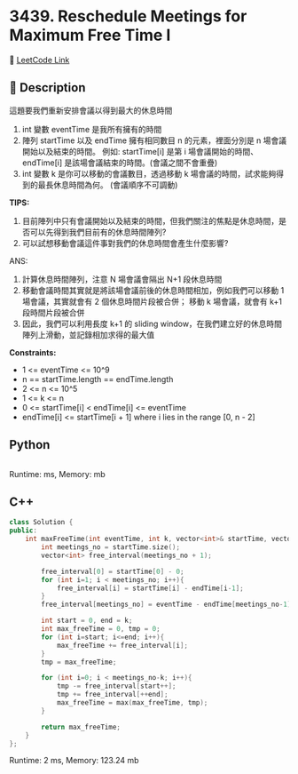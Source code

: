 # 3439. Reschedule Meetings for Maximum Free Time I

🔗 [LeetCode Link](https://leetcode.com/problems/reschedule-meetings-for-maximum-free-time-i/description/)

## :beginner: Description

這題要我們重新安排會議以得到最大的休息時間

1. int 變數 eventTime 是我所有擁有的時間
2. 陣列 startTime 以及 endTime 擁有相同數目 n 的元素，裡面分別是 n 場會議開始以及結束的時間。
   例如: startTime[i] 是第 i 場會議開始的時間、endTime[i] 是該場會議結束的時間。(會議之間不會重疊)
3. int 變數 k 是你可以移動的會議數目，透過移動 k 場會議的時間，試求能夠得到的最長休息時間為何。
(會議順序不可調動)

**TIPS:**  
1. 目前陣列中只有會議開始以及結束的時間，但我們關注的焦點是休息時間，是否可以先得到我們目前有的休息時間陣列?
2. 可以試想移動會議這件事對我們的休息時間會產生什麼影響?

ANS:
1. 計算休息時間陣列，注意 N 場會議會隔出 N+1 段休息時間
2. 移動會議時間其實就是將該場會議前後的休息時間相加，例如我們可以移動 1 場會議，其實就會有 2 個休息時間片段被合併；
   移動 k 場會議，就會有 k+1 段時間片段被合併
3. 因此，我們可以利用長度 k+1 的 sliding window，在我們建立好的休息時間陣列上滑動，並記錄相加求得的最大值

**Constraints:**

* 1 <= eventTime <= 10^9
* n == startTime.length == endTime.length
* 2 <= n <= 10^5
* 1 <= k <= n
* 0 <= startTime[i] < endTime[i] <= eventTime
* endTime[i] <= startTime[i + 1] where i lies in the range [0, n - 2]

## Python 

```python

```
Runtime: ms, Memory: mb

## C++

```c++
class Solution {
public:
    int maxFreeTime(int eventTime, int k, vector<int>& startTime, vector<int>& endTime) {
        int meetings_no = startTime.size();
        vector<int> free_interval(meetings_no + 1);

        free_interval[0] = startTime[0] - 0;
        for (int i=1; i < meetings_no; i++){
            free_interval[i] = startTime[i] - endTime[i-1];
        }
        free_interval[meetings_no] = eventTime - endTime[meetings_no-1];

        int start = 0, end = k;
        int max_freeTime = 0, tmp = 0;
        for (int i=start; i<=end; i++){
            max_freeTime += free_interval[i];
        }
        tmp = max_freeTime;

        for (int i=0; i < meetings_no-k; i++){
            tmp -= free_interval[start++];
            tmp += free_interval[++end];
            max_freeTime = max(max_freeTime, tmp);
        }

        return max_freeTime;
    }
};
```
Runtime: 2 ms, Memory: 123.24 mb
